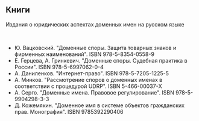 
## Книги 
Издания о юридических аспектах доменных имен на русском языке

<br/>

* Ю. Вацковский. "Доменные споры. Защита товарных знаков и фирменных наименований".  ISBN 978-5-8354-0558-9
* Е. Герцева, А. Гринкевич. "Доменные споры. Судебная практика в России". ISBN 978-5-6997062-0-4
* А. Даниленков. "Интернет-право". ISBN 978-5-7205-1225-5
* А. Минков. "Рассмотрение споров о доменных именах в соответствии с процедурой UDRP". ISBN 5-466-00037-Х
* А. Серго. "Доменные имена. Правовое регулирование".  ISBN 978-5-9904298-3-3
* Д. Кожемякин. "Доменное имя в системе объектов гражданских прав. Монография". ISBN 9785392290406
